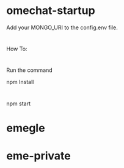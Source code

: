 # omechat-startup
Add your MONGO_URI to the config.env file. 
#
How To: 
#
Run the command 

npm Install
#
npm start
# emegle
# eme-private
